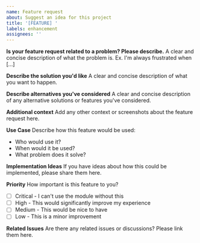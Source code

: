 ```yaml
---
name: Feature request
about: Suggest an idea for this project
title: '[FEATURE] '
labels: enhancement
assignees: ''
---
```


**Is your feature request related to a problem? Please describe.**
A clear and concise description of what the problem is. Ex. I'm always frustrated when [...]

**Describe the solution you'd like**
A clear and concise description of what you want to happen.

**Describe alternatives you've considered**
A clear and concise description of any alternative solutions or features you've considered.

**Additional context**
Add any other context or screenshots about the feature request here.

**Use Case**
Describe how this feature would be used:

- Who would use it?
- When would it be used?
- What problem does it solve?

**Implementation Ideas**
If you have ideas about how this could be implemented, please share them here.

**Priority**
How important is this feature to you?

- [ ] Critical - I can't use the module without this
- [ ] High - This would significantly improve my experience
- [ ] Medium - This would be nice to have
- [ ] Low - This is a minor improvement

**Related Issues**
Are there any related issues or discussions? Please link them here.
